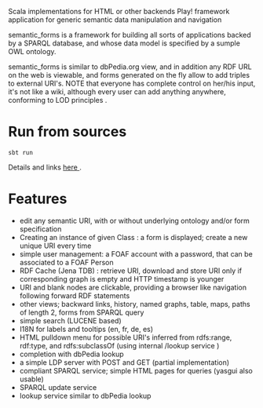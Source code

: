 Scala implementations for HTML or other backends
Play! framework application for generic semantic data manipulation and navigation

semantic\_forms is a framework for building all sorts of applications backed by a SPARQL database, and whose data model is specified by a sumple OWL ontology.

semantic\_forms is similar to dbPedia.org view, and in addition any RDF URL on the web is viewable, and forms generated on the fly allow to add triples to external URI's.
NOTE that everyone has complete control on her/his input, it's not like a wiki, although every user can add anything anywhere, conforming to LOD principles .

# Run from sources

```shell
sbt run
```
Details and links [ here ](forms_play/README.md) .

# Features

* edit any semantic URI, with or without underlying ontology and/or form specification
* Creating an instance of given Class : a form is displayed; create a new unique URI every time
* simple user management: a FOAF account with a password, that can be associated to a FOAF Person
* RDF Cache (Jena TDB) : retrieve URI, download and store URI only if corresponding graph is empty and HTTP timestamp is younger
* URI and blank nodes are clickable, providing a browser like navigation following forward RDF statements
* other views; backward links, history, named graphs, table, maps, paths of length 2, forms from SPARQL query
* simple search (LUCENE based)
* I18N for labels and tooltips (en, fr, de, es)
* HTML pulldown menu for possible URI's inferred from rdfs:range, rdf:type, and rdfs:subclassOf (using internal /lookup service )
* completion with dbPedia lookup
* a simple LDP server with POST and GET (partial implementation)
* compliant SPARQL service; simple HTML pages for queries (yasgui also usable)
* SPARQL update service
* lookup service similar to dbPedia lookup


